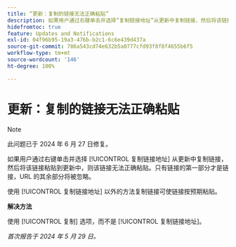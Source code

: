 ```yaml
---
title: “更新：复制的链接无法正确粘贴”
description: 如果用户通过右键单击并选择“复制链接地址”从更新中复制链接，然后将该链接粘贴到更新中，则该链接无法正确粘贴。只有链接的第一部分才是链接，URL 的其余部分将被忽略。
hidefromtoc: true
feature: Updates and Notifications
exl-id: 04f96b95-19a3-476b-b2c1-6c6e439d437a
source-git-commit: 786a543cd74e632b5a0777cfd93f8f8f4655b6f5
workflow-type: tm+mt
source-wordcount: '146'
ht-degree: 100%

---
```


# 更新：复制的链接无法正确粘贴

>[!NOTE]
>
>此问题已于 2024 年 6 月 27 日修复。

如果用户通过右键单击并选择 [!UICONTROL 复制链接地址] 从更新中复制链接，然后将该链接粘贴到更新中，则该链接无法正确粘贴。只有链接的第一部分才是链接，URL 的其余部分将被忽略。

使用 [!UICONTROL 复制链接地址] 以外的方法复制链接可使链接按预期粘贴。

**解决方法**

使用 [!UICONTROL 复制] 选项，而不是 [!UICONTROL 复制链接地址]。

_首次报告于 2024 年 5 月 29 日。_

